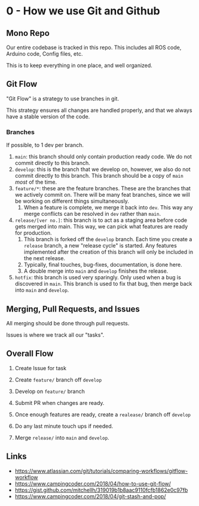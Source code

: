 # 0 - How we use Git and Github

## Mono Repo

Our entire codebase is tracked in this repo. This includes all ROS code, Arduino code, Config files, etc.

This is to keep everything in one place, and well organized.

## Git Flow

"Git Flow" is a strategy to use branches in git.

This strategy ensures all changes are handled properly, and that we always have a stable version of the code.

### Branches

If possible, to 1 dev per branch.

1. `main`: this branch should only contain production ready code. We do not commit directly to this branch.
2. `develop`: this is the branch that we develop on, however, we also do not commit directly to this branch. This branch should be a copy of `main` *most* of the time.
3. `feature/*`: these are the feature branches. These are the branches that we actively commit on. There will be many feat branches, since we will be working on different things simultaneously.
	1. When a feature is complete, we merge it back into `dev`. This way any merge conflicts can be resolved in `dev` rather than `main`.
4. `release/[ver no.]`: this branch is to act as a staging area before code gets merged into main. This way, we can pick what features are ready for production.
	1. This branch is forked off the `develop` branch. Each time you create a `release` branch, a new "release cycle" is started. Any features implemented after the creation of this branch will only be included in the next release.
	2. Typically, final touches, bug-fixes, documentation, is done here.
	3. A double merge into `main` and `develop` finishes the release.
5. `hotfix`: this branch is used very sparingly. Only used when a bug is discovered in `main`. This branch is used to fix that bug, then merge back into `main` and `develop`.

## Merging, Pull Requests, and Issues

All merging should be done through pull requests.

Issues is where we track all our "tasks".

## Overall Flow

1. Create Issue for task
2. Create `feature/` branch off `develop`
3. Develop on `feature/` branch
4. Submit PR when changes are ready. 

1. Once enough features are ready, create a `realease/` branch off `develop`
2. Do any last minute touch ups if needed.
3. Merge `release/` into `main` and `develop`.


## Links

- https://www.atlassian.com/git/tutorials/comparing-workflows/gitflow-workflow
- https://www.campingcoder.com/2018/04/how-to-use-git-flow/
- https://gist.github.com/mitchellh/319019b1b8aac9110fcfb1862e0c97fb
- https://www.campingcoder.com/2018/04/git-stash-and-pop/